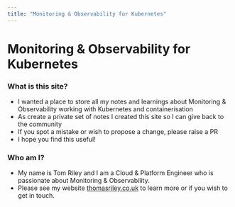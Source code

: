 ```yaml
---
title: "Monitoring & Observability for Kubernetes"
---
```


# Monitoring & Observability for Kubernetes

### What is this site?

* I wanted a place to store all my notes and learnings about Monitoring & Observability working with Kubernetes and containerisation
* As create a private set of notes I created this site so I can give back to the community
* If you spot a mistake or wish to propose a change, please raise a PR
* I hope you find this useful!

### Who am I?

* My name is Tom Riley and I am a Cloud & Platform Engineer who is passionate about Monitoring & Observability. 
* Please see my website [thomasriley.co.uk](https://thomasriley.co.uk) to learn more or if you wish to get in touch.
